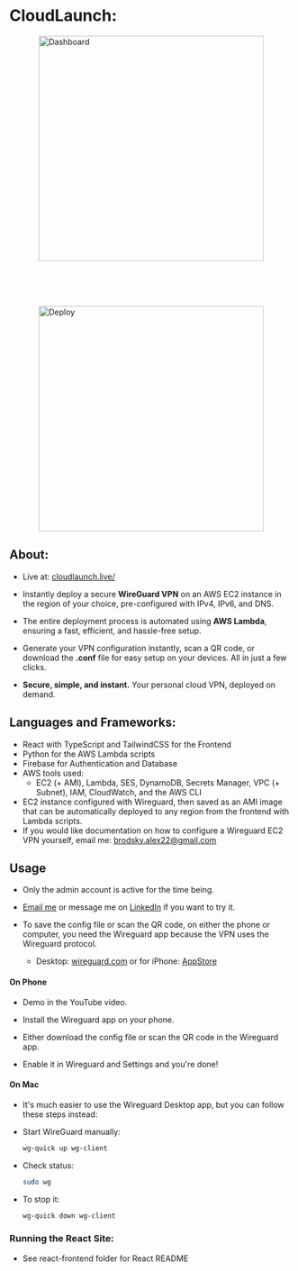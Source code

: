 # CloudLaunch:

<div style="display: flex; justify-content: center; align-items: center; flex-wrap: wrap; gap: 80px;">
   <img src="https://github.com/user-attachments/assets/e30a1af1-057b-4209-abbe-99cb62da9d5c" alt="Dashboard" height="400"/>
   <img src="https://github.com/user-attachments/assets/2665ae69-5ab6-4d1d-ab18-f1cd32935ae8" alt="Deploy" height="400"/>
</div>

## About:

 * Live at: [cloudlaunch.live/](https://www.cloudlaunch.live/)

 * Instantly deploy a secure <b>WireGuard VPN</b> on an AWS EC2 instance in the region of your choice, pre-configured with IPv4, IPv6, and DNS.

 * The entire deployment process is automated using <b>AWS Lambda</b>, ensuring a fast, efficient, and hassle-free setup.

 * Generate your VPN configuration instantly, scan a QR code, or download the <b>.conf</b> file for easy setup on your devices. All in just a few clicks.

 * <b>Secure, simple, and instant.</b> Your personal cloud VPN, deployed on demand.
 
## Languages and Frameworks:
* React with TypeScript and TailwindCSS for the Frontend
* Python for the AWS Lambda scripts
* Firebase for Authentication and Database
* AWS tools used:
  * EC2 (+ AMI), Lambda, SES, DynamoDB, Secrets Manager, VPC (+ Subnet), IAM, CloudWatch, and the AWS CLI
* EC2 instance configured with Wireguard, then saved as an AMI image that can be automatically deployed to any region from the frontend with Lambda scripts.
* If you would like documentation on how to configure a Wireguard EC2 VPN yourself, email me: [brodsky.alex22@gmail.com](brodsky.alex22@gmail.com)

## Usage

* Only the admin account is active for the time being.

* [Email me](mailto:brodsky.alex22@gmail.com) or message me on [LinkedIn](https://www.linkedin.com/in/brodsky-alex22/) if you want to try it.

* To save the config file or scan the QR code, on either the phone or computer, you need the Wireguard app because the VPN uses the Wireguard protocol.
  * Desktop: [wireguard.com](https://www.wireguard.com/install/) or for iPhone: [AppStore](https://apps.apple.com/us/app/wireguard/id1441195209)

#### On Phone

* Demo in the YouTube video.

* Install the Wireguard app on your phone.

* Either download the config file or scan the QR code in the Wireguard app.

* Enable it in Wireguard and Settings and you're done!

#### On Mac

* It's much easier to use the Wireguard Desktop app, but you can follow these steps instead:

* Start WireGuard manually:
  ```sh
  wg-quick up wg-client
  ```

* Check status:
  ```sh
  sudo wg
  ```

* To stop it:
  ```sh
  wg-quick down wg-client
  ```

### Running the React Site:

* See react-frontend folder for React README
